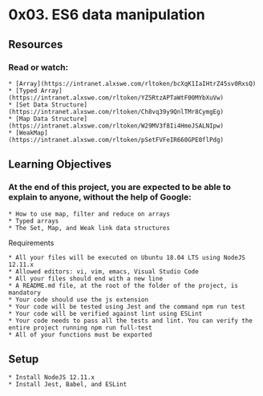 # 0x03. ES6 data manipulation

## Resources
### Read or watch:
    * [Array](https://intranet.alxswe.com/rltoken/bcXqK1IaIHtrZ45sv0RxsQ)
    * [Typed Array](https://intranet.alxswe.com/rltoken/YZ5RtzAPTaWtF00MYbXuVw)
    * [Set Data Structure](https://intranet.alxswe.com/rltoken/Ch8vq39y9QnlTMr8CymgEg)
    * [Map Data Structure](https://intranet.alxswe.com/rltoken/W29MV3f8Ii4HmeJSALNIpw)
    * [WeakMap](https://intranet.alxswe.com/rltoken/pSetFVFeIR660GPE0flPdg)

## Learning Objectives
### At the end of this project, you are expected to be able to explain to anyone, without the help of Google:
    * How to use map, filter and reduce on arrays
    * Typed arrays
    * The Set, Map, and Weak link data structures

Requirements

    * All your files will be executed on Ubuntu 18.04 LTS using NodeJS 12.11.x
    * Allowed editors: vi, vim, emacs, Visual Studio Code
    * All your files should end with a new line
    * A README.md file, at the root of the folder of the project, is mandatory
    * Your code should use the js extension
    * Your code will be tested using Jest and the command npm run test
    * Your code will be verified against lint using ESLint
    * Your code needs to pass all the tests and lint. You can verify the entire project running npm run full-test
    * All of your functions must be exported

## Setup
 	* Install NodeJS 12.11.x
 	* Install Jest, Babel, and ESLint